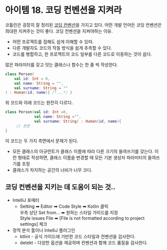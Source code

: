 # 아이템 18. 코딩 컨벤션을 지켜라

코틀린은 굉장히 잘 정리된 [코딩 컨벤션](https://kotlinlang.org/docs/coding-conventions.html)을 가지고 있다.
어떤 개발 언어든 코딩 컨벤션은 최대한 지켜주는 것이 좋다.
코딩 컨벤션을 지켜야하는 이유.
- 어떤 프로젝트를 접해도 쉽게 이해할 수 있따.
- 다른 개발자도 코드의 작동 방식을 쉽게 추측할 수 있다.
- 코드를 병합하고, 한 프로젝트의 코드 일부를 다른 코드로 이동하는 것이 쉽다.

많은 파라미터를 갖고 잇는 클래스나 함수는 한 줄 씩 작성한다.
```kotlin
class Person(
    val id: Int = 0,
    val name: String = "",
    val surname: String = ""
) : Human(id, name){ /*...*/ }
```
위 코드와 아래 코드는 완전히 다르다.
```kotlin
class Person(val id: Int =0,
             val name: String ="",
             val surname: String) : Human(id, name){
     // 본문               
}
```
이 코드는 두 가지 측면에서 문제가 된다.
- 모든 클래스의 아규먼트가 클래스 이름에 따라 다른 크기의 들여쓰기를 갖는다. 이런 형태로 작성하면, 클래스 이름을 변경할 때 모든 기본 생성자 파라미터의 들여쓰기를 조정
- 클래스가 차지하는 공간의 너비가 너무 크다.

## 코딩 컨벤션을 지키는 데 도움이 되는 것..
- IntelliJ 포매터
  - Setting ➡ Editor ➡ Code Style ➡ Kotlin 클릭\
우측 상단 Set from... ➡ 원하는 스타일 가이드를 지정\
Style issues File ➡ [File is not formatted according to project settings] 체크
- 정적 분석 툴이나 IntelliJ 플러그인
  - ktlint - 공식 가이드에 기반한 코드 스타일과 컨벤션을 검사한다.
  - detekt - 다양한 옵션을 제공하며 컨벤션과 함께 코드 품질을 검사한다.
